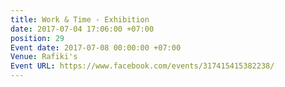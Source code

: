 ```yaml
---
title: Work & Time - Exhibition
date: 2017-07-04 17:06:00 +07:00
position: 29
Event date: 2017-07-08 00:00:00 +07:00
Venue: Rafiki's
Event URL: https://www.facebook.com/events/317415415382238/
---
```


